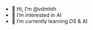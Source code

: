 - 👋 Hi, I’m @vdmhth
- 👀 I’m interested in AI
- 🌱 I’m currently learning DS & AI


<!---
vdmhth/vdmhth is a ✨ special ✨ repository because its `README.md` (this file) appears on your GitHub profile.
You can click the Preview link to take a look at your changes.
--->
